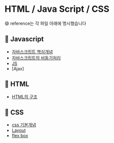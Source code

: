 # HTML / Java Script  / CSS
&#128516; reference는 각 파일 아래에 명시했습니다



## &#128036; Javascript 
- [자바스크립트 핵심개념](https://github.com/yooooonk/TIL/blob/master/Front-end/HMTL-JS-CSS/javascript%20notion.md)	
- [자바스크립트의 비동기처리](https://github.com/yooooonk/TIL/blob/master/Front-end/HMTL-JS-CSS/async.md)
- [JS](https://github.com/yooooonk/TIL/blob/master/Front-end/HMTL-JS-CSS/whyJS.md)
- [Ajax]

## &#128035; HTML 	
- [HTML의 구조](https://github.com/yooooonk/TIL/blob/master/Front-end/HMTL-JS-CSS/htmlStucture.md)

## &#128037;  CSS 
- [css 기본개념](https://github.com/yooooonk/TIL/blob/master/Front-end/HMTL-JS-CSS/css.md)
- [Layout](https://github.com/yooooonk/TIL/blob/master/Front-end/HMTL-JS-CSS/css_layout.md)
- [flex box](https://github.com/yooooonk/TIL/blob/master/Front-end/HMTL-JS-CSS/css_flexBox.md)